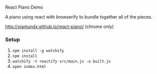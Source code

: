 React Piano Demo

A piano using react with browserify to bundle together all of the pieces.

http://xjamundx.github.io/react-piano/ (chrome only)

### Setup

1. `npm install -g watchify`
2. `npm install`
2. `watchify -t reactify src/main.js -o built.js`
1. `open index.html`
 
